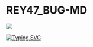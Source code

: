 # REY47_BUG-MD

<a><img src='https://files.catbox.moe/sbvoep.jpg'/>


<a href="https://git.io/typing-svg"><img src="https://readme-typing-svg.demolab.com?font=Black+Ops+One&size=100&pause=1000&color=ff0000&center=true&width=1000&height=200&lines=REY47-MD" alt="Typing SVG" /></a>
